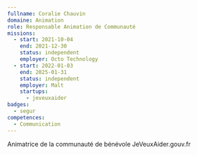 ```yaml
---
fullname: Coralie Chauvin
domaine: Animation
role: Responsable Animation de Communauté
missions:
  - start: 2021-10-04
    end: 2021-12-30
    status: independent
    employer: Octo Technology
  - start: 2022-01-03
    end: 2025-01-31
    status: independent
    employer: Malt
    startups:
      - jeveuxaider
badges:
  - segur
competences:
  - Communication
---
```

Animatrice de la communauté de bénévole JeVeuxAider.gouv.fr